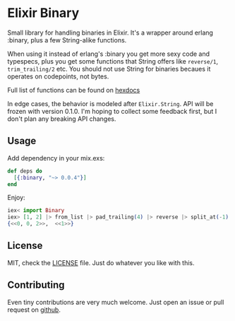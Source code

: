 # Elixir Binary

Small library for handling binaries in Elixir. It's a wrapper around erlang :binary, plus a few String-alike functions.

When using it instead of erlang's :binary you get more sexy code and typespecs, plus you get some functions that String offers
like `reverse/1`, `trim_trailing/2` etc. You should not use String for binaries becaues it operates on codepoints, not bytes.

Full list of functions can be found on [hexdocs](https://hexdocs.pm/binary/Binary.html)

In edge cases, the behavior is modeled after `Elixir.String`. API will be frozen with version 0.1.0. I'm hoping to collect some
feedback first, but I don't plan any breaking API changes.

## Usage

Add dependency in your mix.exs:

```elixir
def deps do
  [{:binary, "~> 0.0.4"}]
end
```

Enjoy:
```elixir
iex< import Binary
iex> [1, 2] |> from_list |> pad_trailing(4) |> reverse |> split_at(-1)
{<<0, 0, 2>>,  <<1>>}
```

## License

MIT, check the [LICENSE](LICENSE) file. Just do whatever you like with this.

## Contributing

Even tiny contributions are very much welcome. Just open an issue or pull request on [github](https://github.com/comboy/elixir-binary).

